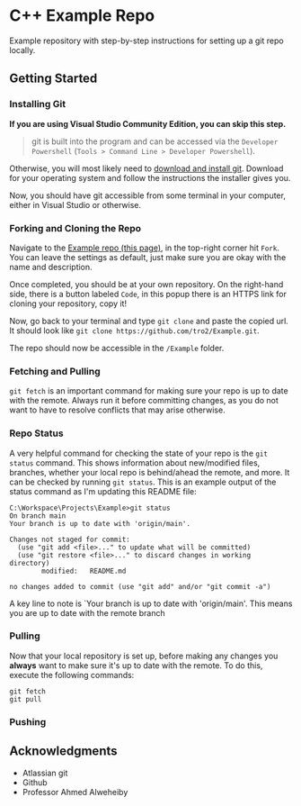 # C++ Example Repo

Example repository with step-by-step instructions for setting up a git repo locally.

## Getting Started

### Installing Git

**If you are using Visual Studio Community Edition, you can skip this step.**
> git is built into the program and can be accessed via the `Developer Powershell` (`Tools > Command Line > Developer Powershell`).

Otherwise, you will most likely need to [download and install git](https://git-scm.com/downloads). Download for your operating system and follow the instructions the installer gives you.

Now, you should have git accessible from some terminal in your computer, either in Visual Studio or otherwise.

### Forking and Cloning the Repo

Navigate to the [Example repo (this page)](https://github.com/tro2/Example), in the top-right corner hit `Fork`. You can leave the settings as default, just make sure you are okay with the name and description.

Once completed, you should be at your own repository. On the right-hand side, there is a button labeled `Code`, in this popup there is an HTTPS link for cloning your repository, copy it!

Now, go back to your terminal and type `git clone` and paste the copied url. It should look like `git clone https://github.com/tro2/Example.git`.

The repo should now be accessible in the `/Example` folder.

### Fetching and Pulling

`git fetch` is an important command for making sure your repo is up to date with the remote. Always run it before committing changes, as you do not want to have to resolve conflicts that may arise otherwise.

### Repo Status

A very helpful command for checking the state of your repo is the `git status` command. This shows information about new/modified files, branches, whether your local repo is behind/ahead the remote, and more.
It can be checked by running `git status`. This is an example output of the status command as I'm updating this README file:
```git
C:\Workspace\Projects\Example>git status
On branch main
Your branch is up to date with 'origin/main'.

Changes not staged for commit:
  (use "git add <file>..." to update what will be committed)
  (use "git restore <file>..." to discard changes in working directory)
        modified:   README.md

no changes added to commit (use "git add" and/or "git commit -a")
```
A key line to note is `Your branch is up to date with 'origin/main'. This means you are up to date with the remote branch

### Pulling

Now that your local repository is set up, before making any changes you __always__ want to make sure it's up to date with the remote. To do this, execute the following commands:
```git
git fetch
git pull
```

### Pushing

## Acknowledgments

  - Atlassian git
  - Github
  - Professor Ahmed Alweheiby
